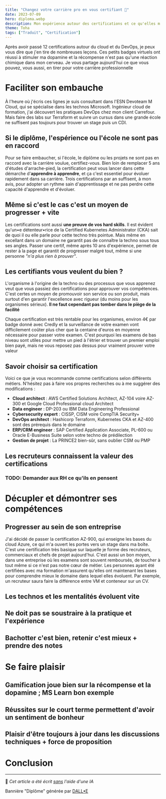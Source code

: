 ```yaml
---
title: "Changez votre carrière pro en vous certifiant 🏅"
date: 2023-07-09
hero: diploma.webp
description: Mon expérience autour des certifications et ce qu'elles m'ont apporté
theme: Toha
tags: ["Traduit", "Certification"]
---
```


Après avoir passé 12 certifications autour du cloud et du DevOps, je peux vous dire que j'en tire de nombreuses leçons. Ces petits badges virtuels ont réussi à stimuler ma dopamine et la récompense n'est pas qu'une réaction chimique dans mon cerveau. Je vous partage aujourd'hui ce que vous pouvez, vous aussi, en tirer pour votre carrière professionnelle 

# Faciliter son embauche

À l'heure où j'écris ces lignes je suis consultant dans l'ESN Devoteam M Cloud, qui se spécialise dans les technos Microsoft. Ingénieur cloud de formation, j'ai découvert les pratiques DevOps chez mon client Carrefour. Mais faire des labs sur Terraform et suivre un cursus dans une grande école ne suffisent pas toujours pour trouver un stage puis un CDI.

## Si le diplôme, l'espérience ou l'école ne sont pas en raccord
Pour se faire embaucher, si l'école, le diplôme ou les projets ne sont pas en raccord avec la carrière voulue, certifiez-vous. Bien loin de remplacer 5 ans d'études d'arrache-pied, la certification peut vous lancer dans cette démarche d'**apprendre à apprendre**, et ça c'est essentiel pour évoluer rapidement dans sa carrière. Trois certifications par an suffisent, à mon avis, pour adopter un rythme sain d'apprentissage et ne pas perdre cette capacité d'apprendre et d'évoluer. 

## Même si c'est le cas c'est un moyen de progresser + vite
Les certifications sont aussi **une preuve de vos hard skills**. Il est évident qu'un•e détenteur•rice de la Certified Kubernetes Administrator (CKA) sait de quoi il ou elle parle pour cette techno très pointue. Mais même en excellant dans un domaine ne garantit pas de connaître la techno sous tous ses angles. Passer une certif, même après 10 ans d'expérience, permet de rester à la page et garantit de progresser malgré tout, même si une personne *"n'a plus rien à prouver"*.

## Les certifiants vous veulent du bien ?
L'organisme à l'origine de la techno ou des processus que vous apprenez veut que vous passiez des certifications pour approuver vos compétences. C'est certes un moyen de promouvoir son service ou son produit, mais surtout d'en garantir l'excellence avec rigueur (du moins pour les organismes sérieux). **Il ne faut cependant pas tomber dans le piège de la facilité**

Chaque certification est très rentable pour les organismes, environ 4€ par badge donné avec Credly et la surveillance de votre examen vont difficilement coûter plus cher que la centaine d'euros en moyenne nécessaire pour passer votre examen. C'est pourquoi les examens de bas niveau sont utiles pour mettre un pied à l'étrier et trouver un premier emploi bien payé, mais ne vous reposez pas dessus pour vraiment prouver votre valeur

## Savoir choisir sa certification
Voici ce que je vous recommande comme certifications selon différents métiers. N'hésitez pas à faire vos propres recherches ou à me suggérer des modifications :

- **Cloud architect** : AWS Certified Solutions Architect, AZ-104 voire AZ-300 et Google Cloud Professional cloud Architect
- **Data engineer** : DP-203 ou IBM Data Engineering Professional
- **Cybersecurity expert** : CISSP, CISM voire CompTIA Security+
- **DevOps architect** : Hashicorp Terraform, Kubernetes CKA et AZ-400 sont des prérequis dans le domaine
- **ERP/CRM engineer** : SAP Certified Application Associate, PL-600 ou Oracle E-Business Suite selon votre techno de prédilection
- **Gestion de projet** : La PRINCE2 bien-sûr, sans oublier CSM ou PMP

## Les recruteurs connaissent la valeur des certifications
### TODO: Demander aux RH ce qu'ils en pensent

# Décupler et démontrer ses compétences

## Progresser au sein de son entreprise 
J'ai décidé de passer la certification AZ-900, qui enseigne les bases du cloud Azure, ce qui m'a ouvert les portes vers un stage dans ma boîte. C'est une certification très basique sur laquelle je forme des recruteurs, commerciaux et chefs de projet aujourd'hui. C'est aussi un bon moyen, dans une entreprise où les examens sont souvent remboursés, de toucher à tout même si ce n'est pas notre cœur de métier. Les personnes ayant été certifiées avec ma formation m'assurent qu'elles ont maintenant les bases pour comprendre mieux le domaine dans lequel elles évoluent. Par exemple, un recruteur saura faire la différence entre VM et conteneur sur un CV.

## Les technos et les mentalités évoluent vite

## Ne doit pas se soustraire à la pratique et l'expérience

## Bachotter c'est bien, retenir c'est mieux + prendre des notes

# Se faire plaisir

## Gamification joue bien sur la récompense et la dopamine ; MS Learn bon exemple

## Réussites sur le court terme permettent d'avoir un sentiment de bonheur

## Plaisir d'être toujours à jour dans les discussions techniques + force de proposition

# Conclusion

---

🤖 *Cet article a été écrit <u>sans</u> l'aide d'une IA*

Bannière "Diplôme" générée par [DALL•E](https://labs.openai.com)